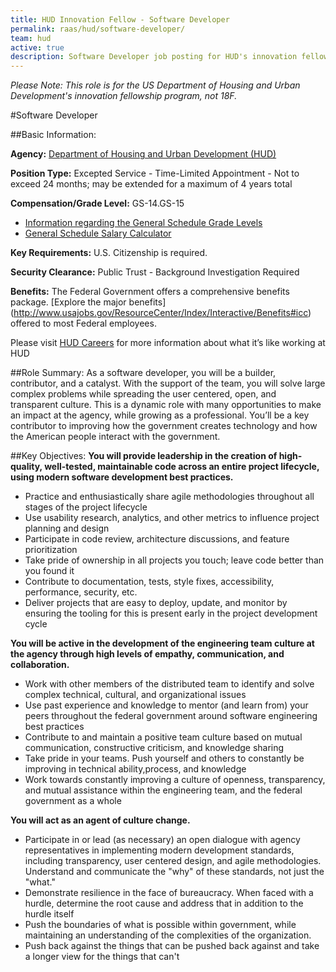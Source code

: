 ```yaml
---
title: HUD Innovation Fellow - Software Developer
permalink: raas/hud/software-developer/
team: hud
active: true
description: Software Developer job posting for HUD's innovation fellowship program.
---
```


*Please Note: This role is for the US Department of Housing and Urban Development's innovation fellowship program, not 18F.*

#Software Developer

##Basic Information:

**Agency:** [Department of Housing and Urban Development (HUD)](http://portal.hud.gov/hudportal/HUD)

**Position Type:** Excepted Service - Time-Limited Appointment - Not to exceed 24 months; may be extended for a maximum of 4 years total

**Compensation/Grade Level:** GS-14.GS-15
- [Information regarding the General Schedule Grade Levels](https://www.opm.gov/policy-data-oversight/pay-leave/pay-systems/general-schedule/0)
- [General Schedule Salary Calculator](https://www.opm.gov/policy-data-oversight/pay-leave/salaries-wages/2016/general-schedule-gs-salary-calculator/)

**Key Requirements:** U.S. Citizenship is required.

**Security Clearance:** Public Trust - Background Investigation Required

**Benefits:** The Federal Government offers a comprehensive benefits package. [Explore the major benefits] (http://www.usajobs.gov/ResourceCenter/Index/Interactive/Benefits#icc) offered to most Federal employees. 

Please visit [HUD Careers](http://portal.hud.gov/hudportal/HUD?src=/program_offices/administration/careers) for more information about what it’s like working at HUD
 
##Role Summary:
As a software developer, you will be a builder, contributor, and a catalyst. With the support of the team, you will solve large complex problems while spreading the user centered, open, and transparent culture. This is a dynamic role with many opportunities to make an impact at the agency, while growing as a professional. You’ll be a key contributor to improving how the government creates technology and how the American people interact with the government.

##Key Objectives:
**You will provide leadership in the creation of high-quality, well-tested, maintainable code across an entire project lifecycle, using modern software development best practices.**
- Practice and enthusiastically share agile methodologies throughout all stages of the project lifecycle
- Use usability research, analytics, and other metrics to influence project planning and design
- Participate in code review, architecture discussions, and feature prioritization
- Take pride of ownership in all projects you touch; leave code better than you found it
- Contribute to documentation, tests, style fixes, accessibility, performance, security, etc.
- Deliver projects that are easy to deploy, update, and monitor by ensuring the tooling for this is present early in the project development cycle

**You will be active in the development of the engineering team culture at the agency  through high levels of empathy, communication, and collaboration.**
- Work with other members of the distributed team to identify and solve complex technical, cultural, and organizational issues
- Use past experience and knowledge to mentor (and learn from) your peers throughout the federal government around software engineering best practices
- Contribute to and maintain a positive team culture based on mutual communication, constructive criticism, and knowledge sharing
- Take pride in your teams. Push yourself and others to constantly be improving in technical ability,process, and knowledge
- Work towards constantly improving a culture of openness, transparency, and mutual assistance within the engineering team, and the federal government as a whole

**You will act as an agent of culture change.**
- Participate in or lead (as necessary) an open dialogue with agency representatives  in implementing modern development standards, including transparency, user centered design, and agile methodologies. Understand and communicate the "why" of these standards, not just the "what."
- Demonstrate resilience in the face of bureaucracy. When faced with a hurdle, determine the root cause and address that in addition to the hurdle itself
- Push the boundaries of what is possible within government, while maintaining an understanding of the complexities of the organization.
- Push back against the things that can be pushed back against and take a longer view for the things that can't


